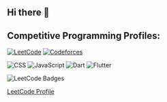 ## Hi there 👋


## Competitive Programming Profiles:

[![LeetCode](https://img.shields.io/badge/LeetCode-000?style=flat&logo=leetcode&logoColor=yellow)](https://leetcode.com/Asmaa_Tomeh)
[![Codeforces](https://img.shields.io/badge/Codeforces-1F8ACB?style=flat&logo=codeforces&logoColor=white)](https://codeforces.com/profile/Asmaatomeh)

![CSS](https://img.shields.io/badge/-CSS3-blue?style=flat-square&logo=css3)
![JavaScript](https://img.shields.io/badge/-JavaScript-yellow?style=flat-square&logo=javascript)
![Dart](https://img.shields.io/badge/-Dart-0175C2?style=flat-square&logo=dart)
![Flutter](https://img.shields.io/badge/-Flutter-02569B?style=flat-square&logo=flutter)

   ![LeetCode Badges](https://leetcode-badge-showcase.vercel.app/api?username=Asmaa_Tomeh) 

   
   [LeetCode Profile](https://leetcode.com/u/Asmaa_Tomeh/)
<!--
**Asmaatomeh1/Asmaatomeh1** is a ✨ _special_ ✨ repository because its `README.md` (this file) appears on your GitHub profile.

Here are some ideas to get you started:

- 🔭 I’m currently working on ...
- 🌱 I’m currently learning ...
- 👯 I’m looking to collaborate on ...
- 🤔 I’m looking for help with ...
- 💬 Ask me about ...
- 📫 How to reach me: ...
- 😄 Pronouns: ...
- ⚡ Fun fact: ...
-->
